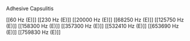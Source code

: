 Adhesive Capsulitis

[[60 Hz (E)]]
[[230 Hz (E)]]
[[20000 Hz (E)]]
[[68250 Hz (E)]]
[[125750 Hz (E)]]
[[158300 Hz (E)]]
[[357300 Hz (E)]]
[[532410 Hz (E)]]
[[653690 Hz (E)]]
[[759830 Hz (E)]]